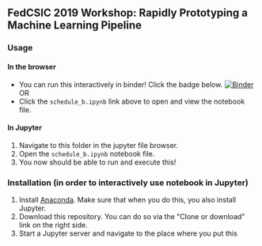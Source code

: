 ## FedCSIC 2019 Workshop: Rapidly Prototyping a Machine Learning Pipeline

### Usage
#### In the browser
- You can run this interactively in binder! Click the badge below.
[![Binder](https://mybinder.org/badge_logo.svg)](https://mybinder.org/v2/gh/cmoscardi/fedcasic_2019/master)
OR
- Click the `schedule_b.ipynb` link above to open and view the notebook file.

#### In Jupyter
1. Navigate to this folder in the jupyter file browser.
2. Open the `schedule_b.ipynb` notebook file.
3. You now should be able to run and execute this!

### Installation (in order to interactively use notebook in Jupyter)
1. Install [Anaconda](https://www.anaconda.com/distribution/). Make sure that when you do this, you also install Jupyter.
2. Download this repository. You can do so via the "Clone or download" link on the right side.
3. Start a Jupyter server and navigate to the place where you put this 
